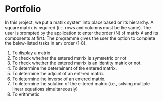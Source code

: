 # Portfolio
In this project, we put a matrix system into place based on its hierarchy. A square matrix is required (i.e. rows and columns must be the same). The user is prompted by the application to enter the order (N) of matrix A and its components at first. The programme gives the user the option to complete the below-listed tasks in any order (1–8).
1.	To display a matrix
2.	To check whether the entered matrix is symmetric or not
3.	To check whether the entered matrix is an identity matrix or not.
4.	To determine the determinant of the entered matrix.
5.	To determine the adjoint of an entered matrix.
6.	To determine the inverse of an entered matrix.
7.	To determine the solution of the entered matrix (i.e., solving multiple linear equations simultaneously)
8.	To Arithmetic
